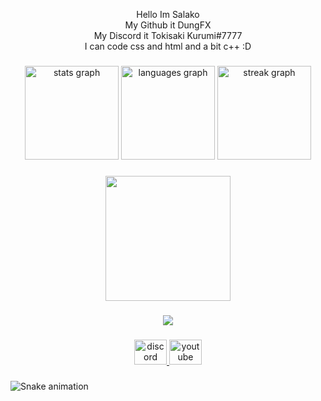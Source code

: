 <p align="center">Hello Im Salako <br>My Github it DungFX <br>My Discord it Tokisaki Kurumi#7777<br>I can code css and html and a bit c++  :D</p>

###

<div align="center">
  <img src="https://github-readme-stats.vercel.app/api?username=DungFX&hide_title=false&hide_rank=false&show_icons=true&include_all_commits=true&count_private=true&disable_animations=false&theme=dracula&locale=en&hide_border=false&order=1&custom_title=❤️ Tokisaki Kurumi Stat ❤️" height="150" alt="stats graph"  />
  <img src="https://github-readme-stats.vercel.app/api/top-langs?username=DungFX&locale=en&hide_title=false&layout=compact&card_width=320&langs_count=5&theme=dracula&hide_border=false&order=2" height="150" alt="languages graph"  />
  <img src="https://streak-stats.demolab.com?user=DungFX&locale=en&mode=daily&theme=dracula&hide_border=false&border_radius=5&order=3" height="150" alt="streak graph"  />
</div>

###

<div align="center">
  <img height="200" src="https://cdn.discordapp.com/attachments/1091975068206252112/1094978579483344937/Omake_Gif_Anime_-_Date_A_Live_S3_-_Episode_9_-_Past_Kurumi.gif"  />
</div>

###

<div align="center">
  <img src="https://visitor-badge.laobi.icu/badge?page_id=DungFX.DungFX&left_color=black&right_color=darkred&left_text=My Lover ❤️"  />
</div>

###

<div align="center">
  <a href="https://discord.gg/slk-community" target="_blank">
    <img src="https://raw.githubusercontent.com/maurodesouza/profile-readme-generator/master/src/assets/icons/social/discord/default.svg" width="52" height="40" alt="discord logo"  />
  </a>
  <a href="https://www.youtube.com/@SalakoReal" target="_blank">
    <img src="https://raw.githubusercontent.com/maurodesouza/profile-readme-generator/master/src/assets/icons/social/youtube/default.svg" width="52" height="40" alt="youtube logo"  />
  </a>
</div>

###

<img src="https://raw.githubusercontent.com/DungFX/DungFX/blob/output/snake.svg" alt="Snake animation" />

###
